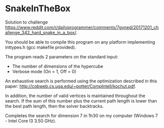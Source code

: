 # SnakeInTheBox

Solution to challenge https://www.reddit.com/r/dailyprogrammer/comments/7gvned/20171201_challenge_342_hard_snake_in_a_box/.

You should be able to compile this program on any platform implementing inttypes.h (gcc makefile provided).

The program reads 2 parameters on the standard input:
- The number of dimensions of the hypercube
- Verbose mode (On = 1, Off = 0)

An exhaustive search is performed using the optimization described in this paper: http://cobweb.cs.uga.edu/~potter/CompIntell/kochut.pdf.

In addition, the number of valid vertices is maintained throughout the search. If the sum of this number plus the current path length is lower than the best path length, then the solver backtracks.

Completes the search for dimension 7 in 1h30 on my computer (Windows 7 - Intel Core I3 3.50 GHz).
